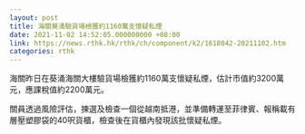 ```yaml
---
layout: post
title: 海關葵涌驗貨場檢獲約1160萬支懷疑私煙
date: 2021-11-02 14:52:05.000000000 +08:00
link: https://news.rthk.hk/rthk/ch/component/k2/1618042-20211102.htm
categories: rthk
---
```


海關昨日在葵涌海關大樓驗貨場檢獲約1160萬支懷疑私煙，估計市值約3200萬元，應課稅值約2200萬元。

關員透過風險評估，揀選及檢查一個從越南抵港，並準備轉運至菲律賓、報稱載有層壓塑膠袋的40呎貨櫃，檢查後在貨櫃內發現該批懷疑私煙。
